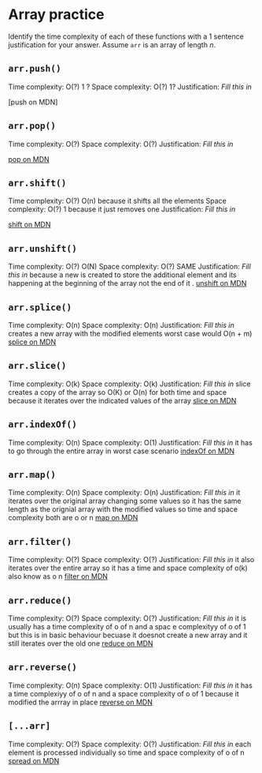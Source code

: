 # Array practice

Identify the time complexity of each of these functions with a 1 sentence
justification for your answer. Assume `arr` is an array of length _n_.

## `arr.push()`

Time complexity: O(?) 1 ?
Space complexity: O(?) 1?
Justification: _Fill this in_

[push on MDN] 


## `arr.pop()`

Time complexity: O(?)
Space complexity: O(?)
Justification: _Fill this in_

[pop on MDN][pop]

## `arr.shift()`

Time complexity: O(?) O(n) because it shifts all the elements
Space complexity: O(?) 1 because it just removes one
Justification: _Fill this in_

[shift on MDN][shift]

## `arr.unshift()`

Time complexity: O(?) O(N)
Space complexity: O(?) SAME 
Justification: _Fill this in_
because a new is created to store the additional element and its happening at the beginning of the array not the end of it .
[unshift on MDN][unshift]

## `arr.splice()`

Time complexity: O(n)
Space complexity: O(n)
Justification: _Fill this in_
creates a new array with the modified elements worst case would O(n + m) 
[splice on MDN][splice]

## `arr.slice()`

Time complexity: O(k)
Space complexity: O(k)
Justification: _Fill this in_
slice creates a copy of the array so O(K) or O(n) for both time and space because it iterates over the indicated values of the array 
[slice on MDN][slice]

## `arr.indexOf()`

Time complexity: O(n)
Space complexity: O(1)
Justification: _Fill this in_
it has to go through the entire array in worst case scenario 
[indexOf on MDN][indexOf]

## `arr.map()`

Time complexity: O(n)
Space complexity: O(n)
Justification: _Fill this in_
it iterates over the original array changing some values so it has the same length as the orignial array with the modified values so time and space complexity both are o or n 
[map on MDN][map]

## `arr.filter()`

Time complexity: O(?)
Space complexity: O(?)
Justification: _Fill this in_
it also iterates over the entire array so it has a time and space complexity of o(k) also know as o n
[filter on MDN][filter]

## `arr.reduce()`

Time complexity: O(?)
Space complexity: O(?)
Justification: _Fill this in_
it is usually has a time complexity of o of n and a spac e complexityy of o of 1 but this is in basic behaviour becuase it doesnot create a new array and it still iterates over the old one 
[reduce on MDN][reduce]

## `arr.reverse()`

Time complexity: O(n)
Space complexity: O(1)
Justification: _Fill this in_
it has a time complexiyy of o of n and a space complexity of o  of 1 because it modified the arrray in place 
[reverse on MDN][reverse]

## `[...arr]`

Time complexity: O(?)
Space complexity: O(?)
Justification: _Fill this in_
each element is processed individually so time and space complexity of o of n
[spread on MDN][spread]

[push]:https://developer.mozilla.org/en-US/docs/Web/JavaScript/Reference/Global_Objects/Array/push
[pop]:https://developer.mozilla.org/en-US/docs/Web/JavaScript/Reference/Global_Objects/Array/pop
[shift]:https://developer.mozilla.org/en-US/docs/Web/JavaScript/Reference/Global_Objects/Array/shift
[unshift]:https://developer.mozilla.org/en-US/docs/Web/JavaScript/Reference/Global_Objects/Array/unshift
[splice]:https://developer.mozilla.org/en-US/docs/Web/JavaScript/Reference/Global_Objects/Array/splice
[slice]:https://developer.mozilla.org/en-US/docs/Web/JavaScript/Reference/Global_Objects/Array/slice
[indexOf]:https://developer.mozilla.org/en-US/docs/Web/JavaScript/Reference/Global_Objects/Array/indexOf
[map]:https://developer.mozilla.org/en-US/docs/Web/JavaScript/Reference/Global_Objects/Array/map
[filter]:https://developer.mozilla.org/en-US/docs/Web/JavaScript/Reference/Global_Objects/Array/filter
[reduce]:https://developer.mozilla.org/en-US/docs/Web/JavaScript/Reference/Global_Objects/Array/reduce
[reverse]:https://developer.mozilla.org/en-US/docs/Web/JavaScript/Reference/Global_Objects/Array/reverse
[spread]:https://developer.mozilla.org/en-US/docs/Web/JavaScript/Reference/Operators/Spread_syntax